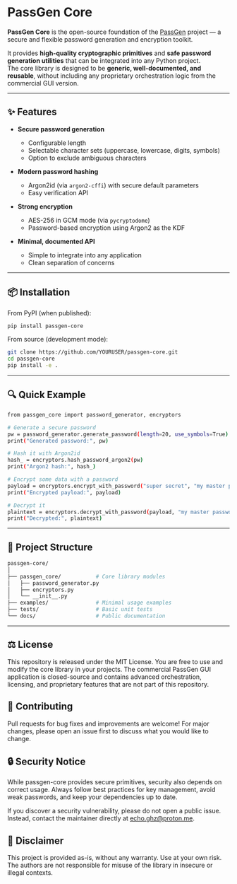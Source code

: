 # PassGen Core

**PassGen Core** is the open-source foundation of the [PassGen](https://example.com) project — a secure and flexible password generation and encryption toolkit.

It provides **high-quality cryptographic primitives** and **safe password generation utilities** that can be integrated into any Python project.  
The core library is designed to be **generic, well-documented, and reusable**, without including any proprietary orchestration logic from the commercial GUI version.

---

## ✨ Features

- **Secure password generation**  
  - Configurable length  
  - Selectable character sets (uppercase, lowercase, digits, symbols)  
  - Option to exclude ambiguous characters

- **Modern password hashing**  
  - Argon2id (via `argon2-cffi`) with secure default parameters  
  - Easy verification API

- **Strong encryption**  
  - AES-256 in GCM mode (via `pycryptodome`)  
  - Password-based encryption using Argon2 as the KDF

- **Minimal, documented API**  
  - Simple to integrate into any application  
  - Clean separation of concerns

---

## 📦 Installation

From PyPI (when published):

```bash
pip install passgen-core
```

From source (development mode):

```bash
git clone https://github.com/YOURUSER/passgen-core.git
cd passgen-core
pip install -e .
```

---

## 🔍 Quick Example

```bash
from passgen_core import password_generator, encryptors

# Generate a secure password
pw = password_generator.generate_password(length=20, use_symbols=True)
print("Generated password:", pw)

# Hash it with Argon2id
hash_ = encryptors.hash_password_argon2(pw)
print("Argon2 hash:", hash_)

# Encrypt some data with a password
payload = encryptors.encrypt_with_password("super secret", "my master password")
print("Encrypted payload:", payload)

# Decrypt it
plaintext = encryptors.decrypt_with_password(payload, "my master password")
print("Decrypted:", plaintext)
```

---

## 📂 Project Structure

```bash
passgen-core/
│
├── passgen_core/           # Core library modules
│   ├── password_generator.py
│   ├── encryptors.py
│   └── __init__.py
├── examples/               # Minimal usage examples
├── tests/                  # Basic unit tests
└── docs/                   # Public documentation
```

---

## ⚖️ License

This repository is released under the MIT License.
You are free to use and modify the core library in your projects.
The commercial PassGen GUI application is closed-source and contains advanced orchestration, licensing, and proprietary features that are not part of this repository.

## 📢 Contributing

Pull requests for bug fixes and improvements are welcome!
For major changes, please open an issue first to discuss what you would like to change.

## 🔒 Security Notice

While passgen-core provides secure primitives, security also depends on correct usage.
Always follow best practices for key management, avoid weak passwords, and keep your dependencies up to date.

If you discover a security vulnerability, please do not open a public issue.
Instead, contact the maintainer directly at [echo.ghz@proton.me](mailto:echo.ghz@proton.me).

## 📜 Disclaimer

This project is provided as-is, without any warranty.
Use at your own risk.
The authors are not responsible for misuse of the library in insecure or illegal contexts.